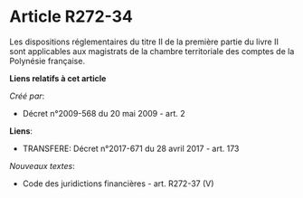 # Article R272-34

Les dispositions réglementaires du titre II de la première partie du livre II sont applicables aux magistrats de la chambre
territoriale des comptes de la Polynésie française.

**Liens relatifs à cet article**

_Créé par_:

  - Décret n°2009-568 du 20 mai 2009 - art. 2

**Liens**:

  - TRANSFERE: Décret n°2017-671 du 28 avril 2017 - art. 173

_Nouveaux textes_:

  - Code des juridictions financières - art. R272-37 (V)
